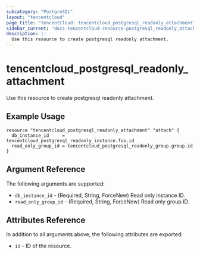 ```yaml
---
subcategory: "PostgreSQL"
layout: "tencentcloud"
page_title: "TencentCloud: tencentcloud_postgresql_readonly_attachment"
sidebar_current: "docs-tencentcloud-resource-postgresql_readonly_attachment"
description: |-
  Use this resource to create postgresql readonly attachment.
---
```


# tencentcloud_postgresql_readonly_attachment

Use this resource to create postgresql readonly attachment.

## Example Usage

```hcl
resource "tencentcloud_postgresql_readonly_attachment" "attach" {
  db_instance_id     = tencentcloud_postgresql_readonly_instance.foo.id
  read_only_group_id = tencentcloud_postgresql_readonly_group.group.id
}
```

## Argument Reference

The following arguments are supported:

* `db_instance_id` - (Required, String, ForceNew) Read only instance ID.
* `read_only_group_id` - (Required, String, ForceNew) Read only group ID.

## Attributes Reference

In addition to all arguments above, the following attributes are exported:

* `id` - ID of the resource.



